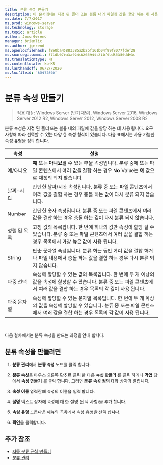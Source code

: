 ```yaml
---
title: 분류 속성 만들기
description: 이 문서에서는 지정 된 폴더 또는 볼륨 내의 파일에 값을 할당 하는 데 사용 되는 분류 속성에 대해 설명 합니다.
ms.date: 7/7/2017
ms.prod: windows-server
ms.technology: storage
ms.topic: article
author: JasonGerend
manager: brianlic
ms.author: jgerend
ms.openlocfilehash: f8e0ba45883385a2b2bf161b04f99f8077fdef28
ms.sourcegitcommit: 771db070a3a924c8265944e21bf9bd85350dd93c
ms.translationtype: MT
ms.contentlocale: ko-KR
ms.lasthandoff: 06/27/2020
ms.locfileid: "85473760"
---
```

# <a name="create-a-classification-property"></a>분류 속성 만들기

> 적용 대상: Windows Server (반기 채널), Windows Server 2016, Windows Server 2012 R2, Windows Server 2012, Windows Server 2008 R2

분류 속성은 지정 된 폴더 또는 볼륨 내의 파일에 값을 할당 하는 데 사용 됩니다. 요구 사항에 따라 선택할 수 있는 다양 한 속성 형식이 있습니다. 다음 표에서는 사용 가능한 속성 유형을 정의 합니다.

|속성 | 설명 |
| --- | --- |
| 예/아니요 | **예** 또는 **아니요**일 수 있는 부울 속성입니다. 분류 중에 또는 파일 콘텐츠에서 여러 값을 결합 하는 경우 **No** Value는 **예** 값으로 재정의 되지 않습니다. |
| 날짜-시간 | 간단한 날짜/시간 속성입니다. 분류 중 또는 파일 콘텐츠에서 여러 값을 결합 하는 경우 충돌 하는 값이 다시 분류 되지 않습니다. |
| Number | 간단한 숫자 속성입니다. 분류 중 또는 파일 콘텐츠에서 여러 값을 결합 하는 경우 충돌 하는 값이 다시 분류 되지 않습니다. |
| 정렬 된 목록 | 고정 값의 목록입니다. 한 번에 하나의 값만 속성에 할당 될 수 있습니다. 분류 중 또는 파일 콘텐츠에서 여러 값을 결합 하는 경우 목록에서 가장 높은 값이 사용 됩니다. |
| String | 단순 문자열 속성입니다. 분류 하는 동안 여러 값을 결합 하거나 파일 내용에서 충돌 하는 값을 결합 하는 경우 다시 분류 되지 않습니다. |
| 다중 선택 | 속성에 할당할 수 있는 값의 목록입니다. 한 번에 두 개 이상의 값을 속성에 할당할 수 있습니다. 분류 중 또는 파일 콘텐츠에서 여러 값을 결합 하는 경우 목록의 각 값이 사용 됩니다. |
| 다중 문자열 | 속성에 할당할 수 있는 문자열 목록입니다. 한 번에 두 개 이상의 값을 속성에 할당할 수 있습니다. 분류 중 또는 파일 콘텐츠에서 여러 값을 결합 하는 경우 목록의 각 값이 사용 됩니다. |

<br />

다음 절차에서는 분류 속성을 만드는 과정을 안내 합니다.

## <a name="to-create-a-classification-property"></a>분류 속성을 만들려면

1.  **분류 관리**에서 **분류 속성** 노드를 클릭 합니다.

2.  **분류 속성**을 마우스 오른쪽 단추로 클릭 한 다음 **속성 만들기** 를 클릭 하거나 **작업** 창에서 **속성 만들기** 를 클릭 합니다. 그러면 **분류 속성 정의** 대화 상자가 열립니다.

3.  **속성 이름** 입력란에 속성의 이름을 입력 합니다.

4.  **설명** 텍스트 상자에 속성에 대 한 설명 (선택 사항)을 추가 합니다.

5.  **속성 유형** 드롭다운 메뉴의 목록에서 속성 유형을 선택 합니다.

6.  **확인**을 클릭합니다.

## <a name="additional-references"></a>추가 참조

-   [자동 분류 규칙 만들기](create-automatic-classification-rule.md)
-   [분류 관리](classification-management.md)